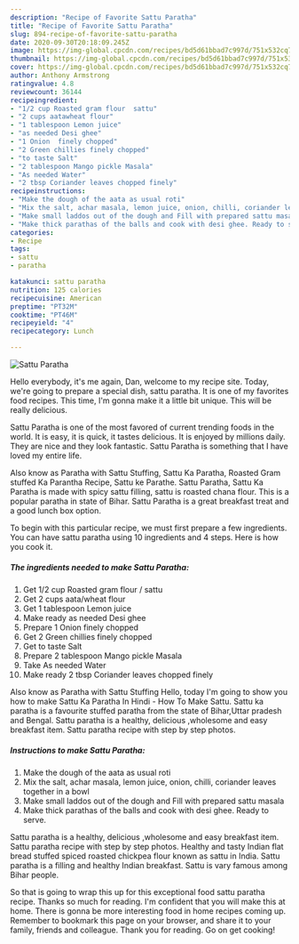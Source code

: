```yaml
---
description: "Recipe of Favorite Sattu Paratha"
title: "Recipe of Favorite Sattu Paratha"
slug: 894-recipe-of-favorite-sattu-paratha
date: 2020-09-30T20:18:09.245Z
image: https://img-global.cpcdn.com/recipes/bd5d61bbad7c997d/751x532cq70/sattu-paratha-recipe-main-photo.jpg
thumbnail: https://img-global.cpcdn.com/recipes/bd5d61bbad7c997d/751x532cq70/sattu-paratha-recipe-main-photo.jpg
cover: https://img-global.cpcdn.com/recipes/bd5d61bbad7c997d/751x532cq70/sattu-paratha-recipe-main-photo.jpg
author: Anthony Armstrong
ratingvalue: 4.8
reviewcount: 36144
recipeingredient:
- "1/2 cup Roasted gram flour  sattu"
- "2 cups aatawheat flour"
- "1 tablespoon Lemon juice"
- "as needed Desi ghee"
- "1 Onion  finely chopped"
- "2 Green chillies finely chopped"
- "to taste Salt"
- "2 tablespoon Mango pickle Masala"
- "As needed Water"
- "2 tbsp Coriander leaves chopped finely"
recipeinstructions:
- "Make the dough of the aata as usual roti"
- "Mix the salt, achar masala, lemon juice, onion, chilli, coriander leaves together in a bowl"
- "Make small laddos out of the dough and Fill with prepared sattu masala"
- "Make thick parathas of the balls and cook with desi ghee. Ready to serve."
categories:
- Recipe
tags:
- sattu
- paratha

katakunci: sattu paratha 
nutrition: 125 calories
recipecuisine: American
preptime: "PT32M"
cooktime: "PT46M"
recipeyield: "4"
recipecategory: Lunch

---
```



![Sattu Paratha](https://img-global.cpcdn.com/recipes/bd5d61bbad7c997d/751x532cq70/sattu-paratha-recipe-main-photo.jpg)

Hello everybody, it's me again, Dan, welcome to my recipe site. Today, we're going to prepare a special dish, sattu paratha. It is one of my favorites food recipes. This time, I'm gonna make it a little bit unique. This will be really delicious.

Sattu Paratha is one of the most favored of current trending foods in the world. It is easy, it is quick, it tastes delicious. It is enjoyed by millions daily. They are nice and they look fantastic. Sattu Paratha is something that I have loved my entire life.

Also know as Paratha with Sattu Stuffing, Sattu Ka Paratha, Roasted Gram stuffed Ka Parantha Recipe, Sattu ke Parathe. Sattu Paratha, Sattu Ka Paratha is made with spicy sattu filling, sattu is roasted chana flour. This is a popular paratha in state of Bihar. Sattu Paratha is a great breakfast treat and a good lunch box option.


To begin with this particular recipe, we must first prepare a few ingredients. You can have sattu paratha using 10 ingredients and 4 steps. Here is how you cook it.

<!--inarticleads1-->

##### The ingredients needed to make Sattu Paratha:

1. Get 1/2 cup Roasted gram flour / sattu
1. Get 2 cups aata/wheat flour
1. Get 1 tablespoon Lemon juice
1. Make ready as needed Desi ghee
1. Prepare 1 Onion  finely chopped
1. Get 2 Green chillies finely chopped
1. Get to taste Salt
1. Prepare 2 tablespoon Mango pickle Masala
1. Take As needed Water
1. Make ready 2 tbsp Coriander leaves chopped finely


Also know as Paratha with Sattu Stuffing Hello, today I&#39;m going to show you how to make Sattu Ka Paratha In Hindi - How To Make Sattu. Sattu ka paratha is a favourite stuffed paratha from the state of Bihar,Uttar pradesh and Bengal. Sattu paratha is a healthy, delicious ,wholesome and easy breakfast item. Sattu paratha recipe with step by step photos. 

<!--inarticleads2-->

##### Instructions to make Sattu Paratha:

1. Make the dough of the aata as usual roti
1. Mix the salt, achar masala, lemon juice, onion, chilli, coriander leaves together in a bowl
1. Make small laddos out of the dough and Fill with prepared sattu masala
1. Make thick parathas of the balls and cook with desi ghee. Ready to serve.


Sattu paratha is a healthy, delicious ,wholesome and easy breakfast item. Sattu paratha recipe with step by step photos. Healthy and tasty Indian flat bread stuffed spiced roasted chickpea flour known as sattu in India. Sattu paratha is a filling and healthy Indian breakfast. Sattu is vary famous among Bihar people. 

So that is going to wrap this up for this exceptional food sattu paratha recipe. Thanks so much for reading. I'm confident that you will make this at home. There is gonna be more interesting food in home recipes coming up. Remember to bookmark this page on your browser, and share it to your family, friends and colleague. Thank you for reading. Go on get cooking!
